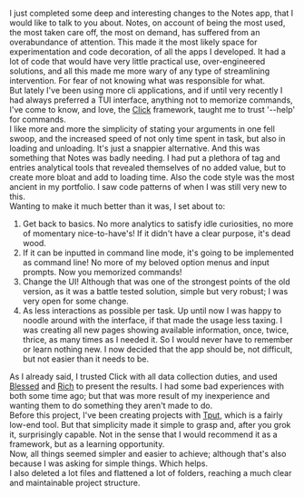 I just completed some deep and interesting changes to the Notes app, that I
would like to talk to you about. Notes, on account of being the most used, the
most taken care off, the most on demand, has suffered from an overabundance of
attention. This made it the most likely space for experimentation and code
decoration, of all the apps I developed. It had a lot of code that would have
very little practical use, over-engineered solutions, and all this made me more
wary of any type of streamlining intervention. For fear of not knowing what was
responsible for what.  
But lately I've been using more cli applications, and if until very recently I
had always preferred a TUI interface, anything not to memorize commands, I've
come to know, and love, the [Click](https://click.palletsprojects.com)
framework, taught me to trust '--help' for commands.  
I like more and more the simplicity of stating your arguments in one fell swoop,
and the increased speed of not only time spent in task, but also in loading and
unloading. It's just a snappier alternative. And this was something that Notes
was badly needing. I had put a plethora of tag and entries analytical tools that
revealed themselves of no added value, but to create more bloat and add to
loading time. Also the code style was the most ancient in my portfolio. I saw
code patterns of when I was still very new to this.  
Wanting to make it much better than it was, I set about to:  
1. Get back to basics. No more analytics to satisfy idle curiosities, no more of
   momentary nice-to-have's! If it didn't have a clear purpose, it's dead wood.  
2. If it can be inputted in command line mode, it's going to be implemented as
   command line! No more of my beloved option menus and input prompts. Now you
   memorized commands!  
3. Change the UI! Although that was one of the strongest points of the old
   version, as it was a battle tested solution, simple but very robust; I was
   very open for some change.  
4. As less interactions as possible per task. Up until now I was happy to noodle
   around with the interface, if that made the usage less taxing. I was creating
   all new pages showing available information, once, twice, thrice, as many
   times as I needed it. So I would never have to remember or learn nothing new.
   I now decided that the app should be, not difficult, but not easier than it
   needs to be.  

As I already said, I trusted Click with all data collection duties, and used
[Blessed](https://blessed.readthedocs.io/) and [Rich](https://rich.readthedocs.io)
to present the results. I had some bad experiences with both some time ago; but
that was more result of my inexperience and wanting them to do something they
aren't made to do.  
Before this project, I've been creating projects with [Tput](https://linux.die.net/man/1/tput),
which is a fairly low-end tool. But that simplicity made it simple to grasp and,
after you grok it, surprisingly capable. Not in the sense that I would recommend
it as a framework, but as a learning opportunity.  
Now, all things seemed simpler and easier to achieve; although that's also
because I was asking for simple things. Which helps.  
I also deleted a lot files and flattened a lot of folders, reaching a much clear
and maintainable project structure.  
